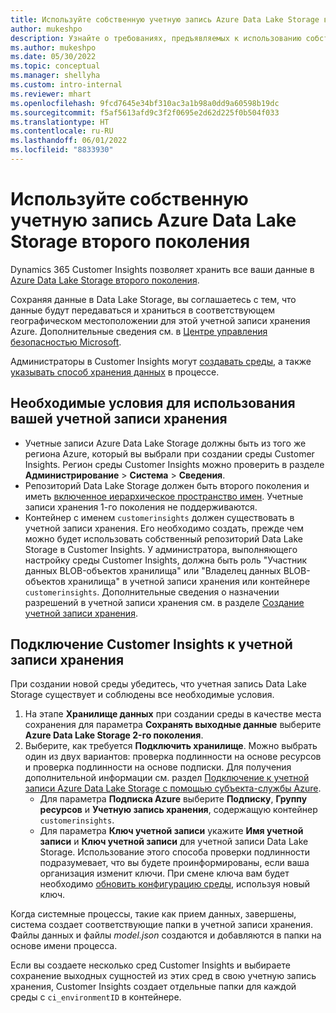 ```yaml
---
title: Используйте собственную учетную запись Azure Data Lake Storage второго поколения
author: mukeshpo
description: Узнайте о требованиях, предъявляемых к использованию собственной учетной записи Azure Data Lake Storage, для хранения данных Customer Insights.
ms.author: mukeshpo
ms.date: 05/30/2022
ms.topic: conceptual
ms.manager: shellyha
ms.custom: intro-internal
ms.reviewer: mhart
ms.openlocfilehash: 9fcd7645e34bf310ac3a1b98a0dd9a60598b19dc
ms.sourcegitcommit: f5af5613afd9c3f2f0695e2d62d225f0b504f033
ms.translationtype: HT
ms.contentlocale: ru-RU
ms.lasthandoff: 06/01/2022
ms.locfileid: "8833930"
---
```

# <a name="use-your-own-azure-data-lake-storage-gen2-account"></a>Используйте собственную учетную запись Azure Data Lake Storage второго поколения

Dynamics 365 Customer Insights позволяет хранить все ваши данные в [Azure Data Lake Storage второго поколения](/azure/storage/blobs/data-lake-storage-introduction).

Сохраняя данные в Data Lake Storage, вы соглашаетесь с тем, что данные будут передаваться и храниться в соответствующем географическом местоположении для этой учетной записи хранения Azure. Дополнительные сведения см. в [Центре управления безопасностью Microsoft](https://www.microsoft.com/trust-center).

Администраторы в Customer Insights могут [создавать среды](create-environment.md), а также [указывать способ хранения данных](create-environment.md#step-2-configure-data-storage) в процессе.

## <a name="prerequisites-to-use-your-storage-account"></a>Необходимые условия для использования вашей учетной записи хранения

- Учетные записи Azure Data Lake Storage должны быть из того же региона Azure, который вы выбрали при создании среды Customer Insights. Регион среды Customer Insights можно проверить в разделе **Администрирование** > **Система** > **Сведения**.
- Репозиторий Data Lake Storage должен быть второго поколения и иметь [включенное иерархическое пространство имен](/azure/storage/blobs/create-data-lake-storage-account). Учетные записи хранения 1-го поколения не поддерживаются.
- Контейнер с именем `customerinsights` должен существовать в учетной записи хранения. Его необходимо создать, прежде чем можно будет использовать собственный репозиторий Data Lake Storage в Customer Insights. У администратора, выполняющего настройку среды Customer Insights, должна быть роль "Участник данных BLOB-объектов хранилища" или "Владелец данных BLOB-объектов хранилища" в учетной записи хранения или контейнере `customerinsights`. Дополнительные сведения о назначении разрешений в учетной записи хранения см. в разделе [Создание учетной записи хранения](/azure/storage/common/storage-account-create?toc=%2Fazure%2Fstorage%2Fblobs%2Ftoc.json&tabs=azure-portal).

## <a name="connect-customer-insights-with-your-storage-account"></a>Подключение Customer Insights к учетной записи хранения

При создании новой среды убедитесь, что учетная запись Data Lake Storage существует и соблюдены все необходимые условия.

1. На этапе **Хранилище данных** при создании среды в качестве места сохранения для параметра **Сохранять выходные данные** выберите **Azure Data Lake Storage 2-го поколения**.
1. Выберите, как требуется **Подключить хранилище**. Можно выбрать один из двух вариантов: проверка подлинности на основе ресурсов и проверка подлинности на основе подписки. Для получения дополнительной информации см. раздел [Подключение к учетной записи Azure Data Lake Storage с помощью субъекта-службы Azure](connect-service-principal.md).
   - Для параметра **Подписка Azure** выберите **Подписку**, **Группу ресурсов** и **Учетную запись хранения**, содержащую контейнер `customerinsights`.
   - Для параметра **Ключ учетной записи** укажите **Имя учетной записи** и **Ключ учетной записи** для учетной записи Data Lake Storage. Использование этого способа проверки подлинности подразумевает, что вы будете проинформированы, если ваша организация изменит ключи. При смене ключа вам будет необходимо [обновить конфигурацию среды](manage-environments.md#edit-an-existing-environment), используя новый ключ.

Когда системные процессы, такие как прием данных, завершены, система создает соответствующие папки в учетной записи хранения. Файлы данных и файлы *model.json* создаются и добавляются в папки на основе имени процесса.

Если вы создаете несколько сред Customer Insights и выбираете сохранение выходных сущностей из этих сред в свою учетную запись хранения, Customer Insights создает отдельные папки для каждой среды с `ci_environmentID` в контейнере.
